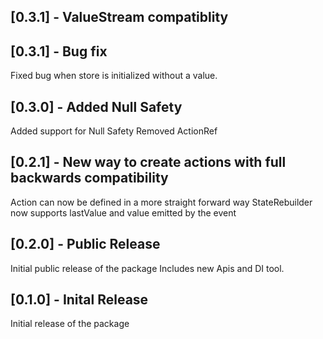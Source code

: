 ## [0.3.1] - ValueStream compatiblity

## [0.3.1] - Bug fix

Fixed bug when store is initialized without a value.

## [0.3.0] - Added Null Safety

Added support for Null Safety
Removed ActionRef
## [0.2.1] - New way to create actions with full backwards compatibility

Action can now be defined in a more straight forward way
StateRebuilder now supports lastValue and value emitted by the event

## [0.2.0] - Public Release

Initial public release of the package
Includes new Apis and DI tool.

## [0.1.0] - Inital Release

Initial release of the package
